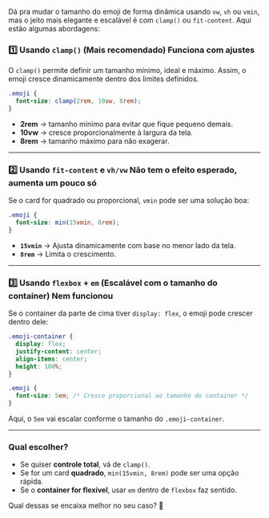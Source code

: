 Dá pra mudar o tamanho do emoji de forma dinâmica usando `vw`, `vh` ou `vmin`, mas o jeito mais elegante e escalável é com `clamp()` ou `fit-content`. Aqui estão algumas abordagens:

### 1️⃣ **Usando `clamp()`** (Mais recomendado)  Funciona com ajustes
O `clamp()` permite definir um tamanho mínimo, ideal e máximo. Assim, o emoji cresce dinamicamente dentro dos limites definidos.
```css
.emoji {
  font-size: clamp(2rem, 10vw, 8rem);
}
```
- **2rem** → tamanho mínimo para evitar que fique pequeno demais.
- **10vw** → cresce proporcionalmente à largura da tela.
- **8rem** → tamanho máximo para não exagerar.

---

### 2️⃣ **Usando `fit-content` e `vh/vw`**  Não tem o efeito esperado, aumenta um pouco só
Se o card for quadrado ou proporcional, `vmin` pode ser uma solução boa:
```css
.emoji {
  font-size: min(15vmin, 8rem);
}
```
- **`15vmin`** → Ajusta dinamicamente com base no menor lado da tela.
- **`8rem`** → Limita o crescimento.

---

### 3️⃣ **Usando `flexbox` + `em` (Escalável com o tamanho do container)**  Nem funcionou
Se o container da parte de cima tiver `display: flex`, o emoji pode crescer dentro dele:
```css
.emoji-container {
  display: flex;
  justify-content: center;
  align-items: center;
  height: 100%;
}

.emoji {
  font-size: 5em; /* Cresce proporcional ao tamanho do container */
}
```
Aqui, o `5em` vai escalar conforme o tamanho do `.emoji-container`.

---

### **Qual escolher?**  
- Se quiser **controle total**, vá de `clamp()`.
- Se for um card **quadrado**, `min(15vmin, 8rem)` pode ser uma opção rápida.
- Se o **container for flexível**, usar `em` dentro de `flexbox` faz sentido.

Qual dessas se encaixa melhor no seu caso? 🚀
